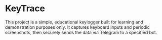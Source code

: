 # KeyTrace
This project is a simple, educational keylogger built for learning and demonstration purposes only. It captures keyboard inputs and periodic screenshots, then securely sends the data via Telegram to a specified bot.

